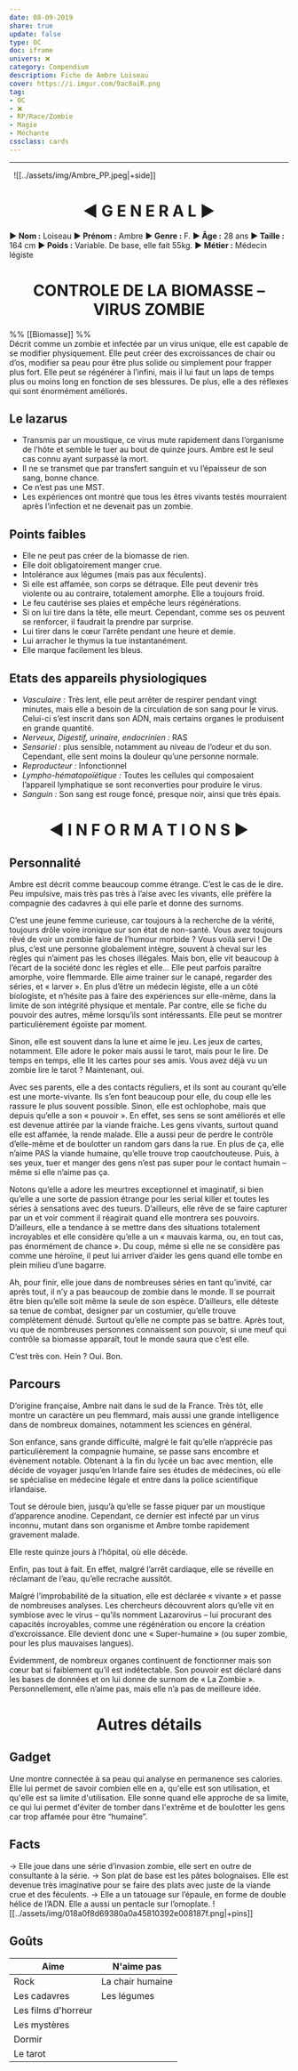 ```yaml
---
date: 08-09-2019
share: true
update: false
type: OC
doc: iframe
univers: ❌
category: Compendium
description: Fiche de Ambre Loiseau
cover: https://i.imgur.com/9ac8aiR.png
tag:
- OC
- ❌
- RP/Race/Zombie
- Magie
- Méchante
cssclass: cards
---
```


---
$~$
 ![[../assets/img/Ambre_PP.jpeg|+side]]
<h1 align="center"> ◄ G E N E R A L ►</h1>

**► Nom :** Loiseau
**► Prénom :** Ambre
**► Genre :** F.
**► Âge :** 28 ans
**► Taille :** 164 cm
**► Poids :** Variable. De base, elle fait 55kg.
**► Métier :** Médecin légiste

<h1 align="center">CONTROLE DE LA BIOMASSE – VIRUS ZOMBIE</h1>

%% [[Biomasse]] %%  
Décrit comme un zombie et infectée par un virus unique, elle est capable de se modifier physiquement. Elle peut créer des excroissances de chair ou d’os, modifier sa peau pour être plus solide ou simplement pour frapper plus fort. Elle peut se régénérer à l’infini, mais il lui faut un laps de temps plus ou moins long en fonction de ses blessures. De plus, elle a des réflexes qui sont énormément améliorés.

## Le lazarus

- Transmis par un moustique, ce virus mute rapidement dans l’organisme de l’hôte et semble le tuer au bout de quinze jours. Ambre est le seul cas connu ayant surpassé la mort.
- Il ne se transmet que par transfert sanguin et vu l’épaisseur de son sang, bonne chance.
- Ce n’est pas une MST.
- Les expériences ont montré que tous les êtres vivants testés mourraient après l’infection et ne devenait pas un zombie.

## Points faibles

- Elle ne peut pas créer de la biomasse de rien.
- Elle doit obligatoirement manger crue.
- Intolérance aux légumes (mais pas aux féculents).
- Si elle est affamée, son corps se détraque. Elle peut devenir très violente ou au contraire, totalement amorphe. Elle a toujours froid.
- Le feu cautérise ses plaies et empêche leurs régénérations.
- Si on lui tire dans la tête, elle meurt. Cependant, comme ses os peuvent se renforcer, il faudrait la prendre par surprise.
- Lui tirer dans le cœur l’arrête pendant une heure et demie.
- Lui arracher le thymus la tue instantanément.
- Elle marque facilement les bleus.

## Etats des appareils physiologiques

- _Vasculaire :_ Très lent, elle peut arrêter de respirer pendant vingt minutes, mais elle a besoin de la circulation de son sang pour le virus. Celui-ci s’est inscrit dans son ADN, mais certains organes le produisent en grande quantité.
- _Nerveux, Digestif, urinaire, endocrinien :_ RAS
- _Sensoriel :_ plus sensible, notamment au niveau de l’odeur et du son. Cependant, elle sent moins la douleur qu’une personne normale.
- _Reproducteur :_ Infonctionnel
- _Lympho-hématopoïétique :_ Toutes les cellules qui composaient l’appareil lymphatique se sont reconverties pour produire le virus.
- _Sanguin :_ Son sang est rouge foncé, presque noir, ainsi que très épais.

<h1 align=center>◄ I N F O R M A T I O N S ►</h1>

## Personnalité

Ambre est décrit comme beaucoup comme étrange. C’est le cas de le dire. Peu impulsive, mais très pas très à l’aise avec les vivants, elle préfère la compagnie des cadavres à qui elle parle et donne des surnoms.

C’est une jeune femme curieuse, car toujours à la recherche de la vérité, toujours drôle voire ironique sur son état de non-santé. Vous avez toujours rêvé de voir un zombie faire de l’humour morbide ? Vous voilà servi ! De plus, c’est une personne globalement intègre, souvent à cheval sur les règles qui n’aiment pas les choses illégales. Mais bon, elle vit beaucoup à l’écart de la société donc les règles et elle… Elle peut parfois paraître amorphe, voire flemmarde. Elle aime trainer sur le canapé, regarder des séries, et « larver ». En plus d’être un médecin légiste, elle a un côté biologiste, et n’hésite pas à faire des expériences sur elle-même, dans la limite de son intégrité physique et mentale. Par contre, elle se fiche du pouvoir des autres, même lorsqu’ils sont intéressants. Elle peut se montrer particulièrement égoïste par moment.

Sinon, elle est souvent dans la lune et aime le jeu. Les jeux de cartes, notamment. Elle adore le poker mais aussi le tarot, mais pour le lire. De temps en temps, elle lit les cartes pour ses amis. Vous avez déjà vu un zombie lire le tarot ? Maintenant, oui.

Avec ses parents, elle a des contacts réguliers, et ils sont au courant qu’elle est une morte-vivante. Ils s’en font beaucoup pour elle, du coup elle les rassure le plus souvent possible. Sinon, elle est ochlophobe, mais que depuis qu’elle a son « pouvoir ». En effet, ses sens se sont améliorés et elle est devenue attirée par la viande fraiche. Les gens vivants, surtout quand elle est affamée, la rende malade. Elle a aussi peur de perdre le contrôle d’elle-même et de boulotter un random gars dans la rue. En plus de ça, elle n’aime PAS la viande humaine, qu’elle trouve trop caoutchouteuse. Puis, à ses yeux, tuer et manger des gens n’est pas super pour le contact humain – même si elle n’aime pas ça.

Notons qu’elle a adore les meurtres exceptionnel et imaginatif, si bien qu’elle a une sorte de passion étrange pour les serial killer et toutes les séries à sensations avec des tueurs. D’ailleurs, elle rêve de se faire capturer par un et voir comment il réagirait quand elle montrera ses pouvoirs. D’ailleurs, elle a tendance à se mettre dans des situations totalement incroyables et elle considère qu’elle a un « mauvais karma, ou, en tout cas, pas énormément de chance ». Du coup, même si elle ne se considère pas comme une héroïne, il peut lui arriver d’aider les gens quand elle tombe en plein milieu d’une bagarre.

Ah, pour finir, elle joue dans de nombreuses séries en tant qu’invité, car après tout, il n’y a pas beaucoup de zombie dans le monde. Il se pourrait être bien qu’elle soit même la seule de son espèce. D’ailleurs, elle déteste sa tenue de combat, designer par un costumier, qu’elle trouve complètement dénudé. Surtout qu’elle ne compte pas se battre. Après tout, vu que de nombreuses personnes connaissent son pouvoir, si une meuf qui contrôle sa biomasse apparaît, tout le monde saura que c’est elle.

C’est très con.
Hein ?
Oui.
Bon.

## Parcours

D’origine française, Ambre nait dans le sud de la France. Très tôt, elle montre un caractère un peu flemmard, mais aussi une grande intelligence dans de nombreux domaines, notamment les sciences en général.

Son enfance, sans grande difficulté, malgré le fait qu’elle n’apprécie pas particulièrement la compagnie humaine, se passe sans encombre et évènement notable. Obtenant à la fin du lycée un bac avec mention, elle décide de voyager jusqu’en Irlande faire ses études de médecines, où elle se spécialise en médecine légale et entre dans la police scientifique irlandaise.

Tout se déroule bien, jusqu’à qu’elle se fasse piquer par un moustique d’apparence anodine. Cependant, ce dernier est infecté par un virus inconnu, mutant dans son organisme et Ambre tombe rapidement gravement malade.

Elle reste quinze jours à l’hôpital, où elle décède.

Enfin, pas tout à fait. En effet, malgré l’arrêt cardiaque, elle se réveille en réclamant de l’eau, qu’elle recrache aussitôt.

Malgré l’improbabilité de la situation, elle est déclarée « vivante » et passe de nombreuses analyses. Les chercheurs découvrent alors qu’elle vit en symbiose avec le virus – qu’ils nomment Lazarovirus – lui procurant des capacités incroyables, comme une régénération ou encore la création d’excroissance. Elle devient donc une « Super-humaine » (ou super zombie, pour les plus mauvaises langues).

Évidemment, de nombreux organes continuent de fonctionner mais son cœur bat si faiblement qu’il est indétectable. Son pouvoir est déclaré dans les bases de données et on lui donne de surnom de « La Zombie ». Personnellement, elle n’aime pas, mais elle n’a pas de meilleure idée.

<h1 align=center>Autres détails</h1>

## Gadget

Une montre connectée à sa peau qui analyse en permanence ses calories. Elle lui permet de savoir combien elle en a, qu'elle est son utilisation, et qu'elle est sa limite d'utilisation. Elle sonne quand elle approche de sa limite, ce qui lui permet d'éviter de tomber dans l'extrême et de boulotter les gens car trop affamée pour être “humaine”.

## Facts

→ Elle joue dans une série d’invasion zombie, elle sert en outre de consultante à la série.
→ Son plat de base est les pâtes bolognaises. Elle est devenue très imaginative pour se faire des plats avec juste de la viande crue et des féculents.
→ Elle a un tatouage sur l’épaule, en forme de double hélice de l’ADN. Elle a aussi un pentacle sur l’omoplate.
![[../assets/img/018a0f8d69380a0a45810392e008187f.png|+pins]]

## Goûts

| Aime                | N'aime pas       |
| ------------------- | ---------------- |
| Rock                | La chair humaine |
| Les cadavres        | Les légumes      |
| Les films d'horreur |                  |
| Les mystères        |                  |
| Dormir              |                  |
| Le tarot            |                  |